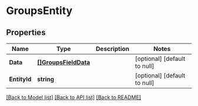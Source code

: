 # GroupsEntity

## Properties
Name | Type | Description | Notes
------------ | ------------- | ------------- | -------------
**Data** | [**[]GroupsFieldData**](groups_field_data.md) |  | [optional] [default to null]
**EntityId** | **string** |  | [optional] [default to null]

[[Back to Model list]](../README.md#documentation-for-models) [[Back to API list]](../README.md#documentation-for-api-endpoints) [[Back to README]](../README.md)
